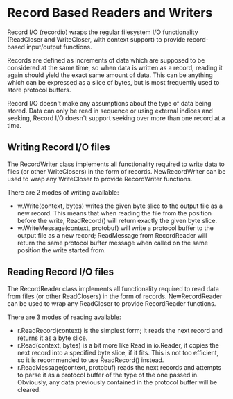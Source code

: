 Record Based Readers and Writers
================================

Record I/O (recordio) wraps the regular filesystem I/O functionality
(ReadCloser and WriteCloser, with context support) to provide record-based
input/output functions.

Records are defined as increments of data which are supposed to be considered
at the same time, so when data is written as a record, reading it again should
yield the exact same amount of data. This can be anything which can be
expressed as a slice of bytes, but is most frequently used to store protocol
buffers.

Record I/O doesn't make any assumptions about the type of data being stored.
Data can only be read in sequence or using external indices and seeking,
Record I/O doesn't support seeking over more than one record at a time.

Writing Record I/O files
------------------------

The RecordWriter class implements all functionality required to write data to
files (or other WriteClosers) in the form of records. NewRecordWriter can be
used to wrap any WriteCloser to provide RecordWriter functions.

There are 2 modes of writing available:

 - w.Write(context, bytes) writes the given byte slice to the output file as
   a new record. This means that when reading the file from the position
   before the write, ReadRecord() will return exactly the given byte slice.
 - w.WriteMessage(context, protobuf) will write a protocol buffer to the
   output file as a new record; ReadMessage from RecordReader will return
   the same protocol buffer message when called on the same position the write
   started from.

Reading Record I/O files
------------------------

The RecordReader class implements all functionality required to read data from
files (or other ReadClosers) in the form of records. NewRecordReader can be
used to wrap any ReadCloser to provide RecordReader functions.

There are 3 modes of reading available:

 - r.ReadRecord(context) is the simplest form; it reads the next record and
   returns it as a byte slice.
 - r.Read(context, bytes) is a bit more like Read in io.Reader, it copies the
   next record into a specified byte slice, if it fits. This is not too
   efficient, so it is recommended to use ReadRecord() instead.
 - r.ReadMessage(context, protobuf) reads the next records and attempts to
   parse it as a protocol buffer of the type of the one passed in. Obviously,
   any data previously contained in the protocol buffer will be cleared.
